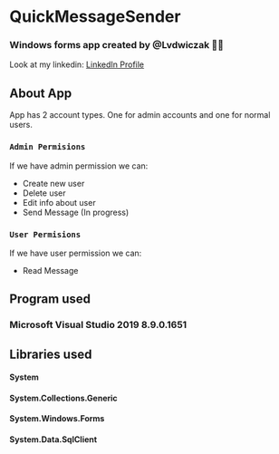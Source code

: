 # QuickMessageSender
### Windows forms app created by @Lvdwiczak 🤩🤩
Look at my linkedin: [LinkedIn Profile](https://www.linkedin.com/in/ludwiczakjakub/)

## About App
App has 2 account types. One for admin accounts and one for normal users. 

### `Admin Permisions`
If we have admin permission we can:
- Create new user
- Delete user
- Edit info about user
- Send Message (In progress)

### `User Permisions`
If we have user permission we can:
- Read Message


## Program used
### Microsoft Visual Studio 2019 8.9.0.1651


## Libraries used
#### System
#### System.Collections.Generic
#### System.Windows.Forms
#### System.Data.SqlClient


